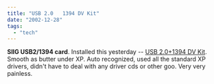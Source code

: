 ```yaml
---
title: "USB 2.0   1394 DV Kit"
date: "2002-12-28"
tags: 
  - "tech"
---
```


**SIIG USB2/1394 card**. Installed this yesterday -- [USB 2.0+1394 DV Kit](http://www.siig.com/products/usb/features/USB2_1394DVKit.html). Smooth as butter under XP. Auto recognized, used all the standard XP drivers, didn't have to deal with any driver cds or other goo. Very very painless.
